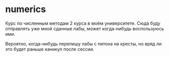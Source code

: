 # numerics

Курс по численным методам 2 курса в моём университете. Сюда буду отправлять уже мной сданные лабы, может когда-нибудь воспользуюсь ими.

Вероятно, когда-нибудь перепишу лабы с питона на кресты, но вряд ли это будет раньше каникул после сессии.

